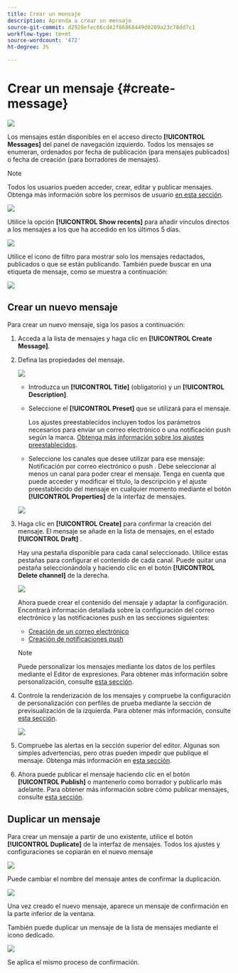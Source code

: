 ```yaml
---
title: Crear un mensaje
description: Aprenda a crear un mensaje
source-git-commit: d2928efec66cd42f86868449d0289a23c78dd7c1
workflow-type: tm+mt
source-wordcount: '472'
ht-degree: 3%

---
```


# Crear un mensaje {#create-message}

![](assets/do-not-localize/badge.png)

Los mensajes están disponibles en el acceso directo **[!UICONTROL Messages]** del panel de navegación izquierdo. Todos los mensajes se enumeran, ordenados por fecha de publicación (para mensajes publicados) o fecha de creación (para borradores de mensajes).

>[!NOTE]
>
>Todos los usuarios pueden acceder, crear, editar y publicar mensajes. Obtenga más información sobre los permisos de usuario [en esta sección](../using/administration/permissions.md).

![](assets/messages-list.png)

Utilice la opción **[!UICONTROL Show recents]** para añadir vínculos directos a los mensajes a los que ha accedido en los últimos 5 días.

![](assets/show-recent-messages.png)

Utilice el icono de filtro para mostrar solo los mensajes redactados, publicados o que se están publicando. También puede buscar en una etiqueta de mensaje, como se muestra a continuación:

![](assets/filter-messages.png)

## Crear un nuevo mensaje

Para crear un nuevo mensaje, siga los pasos a continuación:

1. Acceda a la lista de mensajes y haga clic en **[!UICONTROL Create Message]**.

1. Defina las propiedades del mensaje.

   ![](assets/create-message-properties.png)

   * Introduzca un **[!UICONTROL Title]** (obligatorio) y un **[!UICONTROL Description]**.

   * Seleccione el **[!UICONTROL Preset]** que se utilizará para el mensaje.

      Los ajustes preestablecidos incluyen todos los parámetros necesarios para enviar un correo electrónico o una notificación push según la marca. [Obtenga más información sobre los ajustes preestablecidos](../using/configuration/message-presets.md).

   * Seleccione los canales que desee utilizar para ese mensaje: Notificación por correo electrónico o push . Debe seleccionar al menos un canal para poder crear el mensaje.
   Tenga en cuenta que puede acceder y modificar el título, la descripción y el ajuste preestablecido del mensaje en cualquier momento mediante el botón **[!UICONTROL Properties]** de la interfaz de mensajes.

   ![](assets/message-properties.png)


1. Haga clic en **[!UICONTROL Create]** para confirmar la creación del mensaje. El mensaje se añade en la lista de mensajes, en el estado **[!UICONTROL Draft]** .

   Hay una pestaña disponible para cada canal seleccionado. Utilice estas pestañas para configurar el contenido de cada canal. Puede quitar una pestaña seleccionándola y haciendo clic en el botón **[!UICONTROL Delete channel]** de la derecha.

   ![](assets/create-messages-content.png)

   Ahora puede crear el contenido del mensaje y adaptar la configuración. Encontrará información detallada sobre la configuración del correo electrónico y las notificaciones push en las secciones siguientes:

   * [Creación de un correo electrónico](create-email.md)
   * [Creación de notificaciones push](create-push.md)

   >[!NOTE]
   >   
   >Puede personalizar los mensajes mediante los datos de los perfiles mediante el Editor de expresiones. Para obtener más información sobre personalización, consulte [esta sección](personalization/personalize.md).


1. Controle la renderización de los mensajes y compruebe la configuración de personalización con perfiles de prueba mediante la sección de previsualización de la izquierda. Para obtener más información, consulte [esta sección](preview.md).

   ![](assets/messages-simple-preview.png)

1. Compruebe las alertas en la sección superior del editor.  Algunas son simples advertencias, pero otras pueden impedir que publique el mensaje. Obtenga más información en [esta sección](alerts.md).

1. Ahora puede publicar el mensaje haciendo clic en el botón **[!UICONTROL Publish]** o mantenerlo como borrador y publicarlo más adelante. Para obtener más información sobre cómo publicar mensajes, consulte [esta sección](publish-manage-message.md).

## Duplicar un mensaje

Para crear un mensaje a partir de uno existente, utilice el botón **[!UICONTROL Duplicate]** de la interfaz de mensajes. Todos los ajustes y configuraciones se copiarán en el nuevo mensaje

![](assets/message-duplicate.png)

Puede cambiar el nombre del mensaje antes de confirmar la duplicación.

![](assets/message-duplicate-confirm.png)

Una vez creado el nuevo mensaje, aparece un mensaje de confirmación en la parte inferior de la ventana.

También puede duplicar un mensaje de la lista de mensajes mediante el icono dedicado.

![](assets/message-duplicate-from-list.png)

Se aplica el mismo proceso de confirmación.
